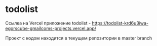 # todolist
Ссылка на Vercel приложение todolist - https://todolist-krd6u3iwa-egorscube-gmailcoms-projects.vercel.app/

Проект с кодом находится в текущем репозитории в master branch
